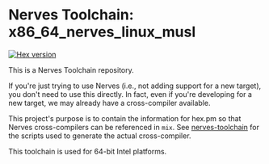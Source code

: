 # Nerves Toolchain: x86_64_nerves_linux_musl

[![Hex version](https://img.shields.io/hexpm/v/nerves_toolchain_x86_64_nerves_linux_musl.svg "Hex version")](https://hex.pm/packages/nerves_toolchain_x86_64_nerves_linux_musl)

This is a Nerves Toolchain repository.

If you're just trying to use Nerves (i.e., not adding support for a new
target), you don't need to use this directly. In fact, even if you're
developing for a new target, we may already have a cross-compiler available.

This project's purpose is to contain the information for hex.pm so that Nerves
cross-compilers can be referenced in `mix`. See
[nerves-toolchain](https://github.com/nerves-project/nerves-toolchain) for
the scripts used to generate the actual cross-compiler.

This toolchain is used for 64-bit Intel platforms.

